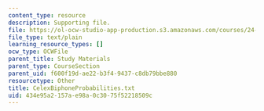 ```yaml
---
content_type: resource
description: Supporting file.
file: https://ol-ocw-studio-app-production.s3.amazonaws.com/courses/24-964-topics-in-phonology-fall-2004/434e95a2157ae98a0c3075f52218509c_CelexBiphoneProbabilities.txt
file_type: text/plain
learning_resource_types: []
ocw_type: OCWFile
parent_title: Study Materials
parent_type: CourseSection
parent_uid: f600f19d-ae22-b3f4-9437-c8db79bbe880
resourcetype: Other
title: CelexBiphoneProbabilities.txt
uid: 434e95a2-157a-e98a-0c30-75f52218509c
---
```

